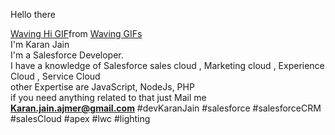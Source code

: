 Hello there <div class="tenor-gif-embed" data-postid="11366012" data-share-method="host" data-aspect-ratio="1" data-width="100%"><a href="https://tenor.com/view/waving-hi-hello-emoji-wave-gif-11366012">Waving Hi GIF</a>from <a href="https://tenor.com/search/waving-gifs">Waving GIFs</a></div> <script type="text/javascript" async src="https://tenor.com/embed.js"></script> I'm Karan Jain <br>
I'm a Salesforce Developer.<br>
I have a knowledge of Salesforce sales cloud , Marketing cloud , Experience Cloud , Service Cloud <br>
other Expertise are JavaScript, NodeJs, PHP<br>
if you need anything related to that  just Mail me <b>Karan.jain.ajmer@gmail.com</b> 
#devKaranJain #salesforce #salesforceCRM #salesCloud #apex #lwc #lighting
